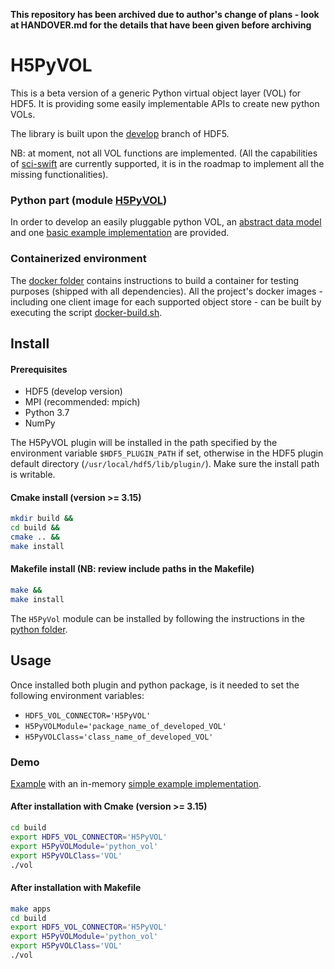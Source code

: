__This repository has been archived due to author's change of plans - look at HANDOVER.md for the details that have been given before archiving__

# H5PyVOL

This is a beta version of a generic Python virtual object layer (VOL) for HDF5. It is providing some easily implementable APIs to create new python VOLs.

The library is built upon the [develop](https://bitbucket.hdfgroup.org/projects/HDFFV/repos/hdf5/browse?at=refs%2Fheads%2Fdevelop) branch of HDF5.

NB: at moment, not all VOL functions are implemented. (All the capabilities of [sci-swift](https://github.com/valiantljk/sci-swift) are currently supported, it is in the roadmap to implement all the missing functionalities).

### Python part (module [H5PyVOL](https://github.com/pierlauro/H5PyVOL/tree/master/src/python))
In order to develop an easily pluggable python VOL, an [abstract data model](https://github.com/pierlauro/H5PyVOL/tree/master/src/python/H5PyVOL/__init__.py) and one [basic example implementation](https://github.com/pierlauro/H5PyVOL/tree/master/examples/python_vol/__init__.py) are provided.

### Containerized environment

The [docker folder](https://github.com/pierlauro/H5PyVOL/blob/master/docker) contains instructions to build a container for testing purposes (shipped with all dependencies). All the project's docker images - including one client image for each supported object store - can be built by executing the script [docker-build.sh](https://github.com/pierlauro/H5PyVOL/blob/master/docker-build.sh).

## Install

#### Prerequisites
- HDF5 (develop version)
- MPI (recommended: mpich)
- Python 3.7
- NumPy

The H5PyVOL plugin will be installed in the path specified by the environment variable `$HDF5_PLUGIN_PATH` if set, otherwise in the HDF5 plugin default directory (`/usr/local/hdf5/lib/plugin/`). Make sure the install path is writable.

#### Cmake install (version >= 3.15)
```bash
mkdir build &&
cd build &&
cmake .. &&
make install
```

#### Makefile install (NB: review include paths in the Makefile)
```bash
make &&
make install
```
The `H5PyVol` module can be installed by following the instructions in the [python folder](https://github.com/pierlauro/H5PyVOL/blob/master/src/python).

## Usage
Once installed both plugin and python package, is it needed to set the following environment variables:
- `HDF5_VOL_CONNECTOR='H5PyVOL'`
- `H5PyVOLModule='package_name_of_developed_VOL'`
- `H5PyVOLClass='class_name_of_developed_VOL'`

### Demo
[Example](https://github.com/pierlauro/H5PyVOL/tree/master/examples/vol.c) with an in-memory [simple example implementation](https://github.com/pierlauro/H5PyVOL/tree/master/examples/python_vol/__init__.py).

#### After installation with Cmake (version >= 3.15)
```bash
cd build
export HDF5_VOL_CONNECTOR='H5PyVOL'
export H5PyVOLModule='python_vol'
export H5PyVOLClass='VOL'
./vol
```

#### After installation with Makefile
```bash
make apps
cd build
export HDF5_VOL_CONNECTOR='H5PyVOL'
export H5PyVOLModule='python_vol'
export H5PyVOLClass='VOL'
./vol
```

